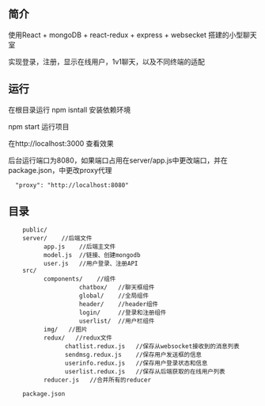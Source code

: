 ## 简介

使用React + mongoDB + react-redux + express + websecket 搭建的小型聊天室

实现登录，注册，显示在线用户，1v1聊天，以及不同终端的适配

## 运行

在根目录运行 npm isntall 安装依赖环境

npm start 运行项目

在http://localhost:3000   查看效果

后台运行端口为8080，如果端口占用在server/app.js中更改端口，并在package.json，中更改proxy代理

```
  "proxy": "http://localhost:8080"
```

## 目录

```
    public/
    server/    //后端文件
          app.js    //后端主文件
          model.js  //链接、创建mongodb
          user.js   //用户登录、注册API   
    src/
          components/    //组件
                    chatbox/   //聊天框组件
                    global/    //全局组件
                    header/    //header组件
                    login/     //登录和注册组件
                    userlist/  //用户栏组件              
          img/   //图片      
          redux/   //redux文件
                chatlist.redux.js   //保存从websocket接收到的消息列表
                sendmsg.redux.js    //保存用户发送框的信息
                userinfo.redux.js   //保存用户登录状态和信息
                userlist.redux.js   //保存从后端获取的在线用户列表
          reducer.js   //合并所有的reducer
          
    package.json
```
